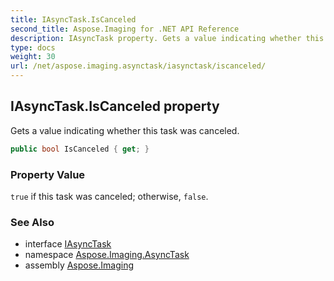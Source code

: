 ```yaml
---
title: IAsyncTask.IsCanceled
second_title: Aspose.Imaging for .NET API Reference
description: IAsyncTask property. Gets a value indicating whether this task was canceled
type: docs
weight: 30
url: /net/aspose.imaging.asynctask/iasynctask/iscanceled/
---
```

## IAsyncTask.IsCanceled property

Gets a value indicating whether this task was canceled.

```csharp
public bool IsCanceled { get; }
```

### Property Value

`true` if this task was canceled; otherwise, `false`.

### See Also

* interface [IAsyncTask](../)
* namespace [Aspose.Imaging.AsyncTask](../../iasynctask/)
* assembly [Aspose.Imaging](../../../)


